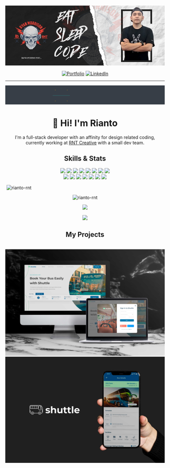 [![](https://github.com/Rianto-RNT/Rianto-RNT/blob/main/assets/rnt-banner.png)](https://rianto-rnt.github.io/rianto-cv/)

<div align='center'>
  
[![Portfolio](https://img.shields.io/badge/PORTFOLIO-000000?style=for-the-badge&logoColor=white)](https://rianto-rnt.github.io/rianto-cv/)
[![LinkedIn](https://img.shields.io/badge/linkedin-000000?style=for-the-badge&logo=linkedin&logoColor=white)](https://www.linkedin.com/in/rianto-rnt/)
  
</div>

---

[![](https://github.com/Rianto-RNT/Rianto-RNT/blob/main/assets/Welcome-HiTech-animate.gif)](https://rianto-rnt.github.io/rianto-cv/)

<h1 align='center'>👋 Hi! I'm Rianto</h1>
<p align='center'>I'm a full-stack developer with an affinity for design related coding, currently working at <a href='https://rntcreative.io'> RNT Creative</a> with a small dev team.</p>

<h2 align='center'>Skills & Stats</h2>
<div align='center'>
  
![](https://img.shields.io/badge/HTML5-informational?style=flat&logo=HTML5&logoColor=white&color=373e47)
![](https://img.shields.io/badge/CSS3-informational?style=flat&logo=CSS3&logoColor=white&color=373e47)
![](https://img.shields.io/badge/JavaScript-informational?style=flat&logo=JavaScript&logoColor=white&color=373e47)
![](https://img.shields.io/badge/TypeScript-informational?style=flat&logo=TypeScript&logoColor=white&color=373e47)
![](https://img.shields.io/badge/PHP-informational?style=flat&logo=PHP&logoColor=white&color=373e47)
![](https://img.shields.io/badge/Wordpress-informational?style=flat&logo=Wordpress&logoColor=white&color=373e47)
![](https://img.shields.io/badge/React-informational?style=flat&logo=React&logoColor=white&color=373e47)
![](https://img.shields.io/badge/Redux-informational?style=flat&logo=Redux&logoColor=white&color=373e47)
<br/>
![](https://img.shields.io/badge/Express-informational?style=flat&logo=Express&logoColor=white&color=373e47)
![](https://img.shields.io/badge/Node-informational?style=flat&logo=Node.js&logoColor=white&color=373e47)
![](https://img.shields.io/badge/MongoDB-informational?style=flat&logo=MongoDB&logoColor=white&color=373e47)
![](https://img.shields.io/badge/MySQL-informational?style=flat&logo=MySQL&logoColor=white&color=373e47)
![](https://img.shields.io/badge/GitHub-informational?style=flat&logo=GitHub&logoColor=white&color=373e47)
![](https://img.shields.io/badge/VS_Code-informational?style=flat&logo=Visual-Studio-Code&logoColor=white&color=373e47)
![](https://img.shields.io/badge/Jira-informational?style=flat&logo=Jira&logoColor=white&color=373e47)
</div>

<p>&nbsp;<img align="center" src="https://github-readme-stats.vercel.app/api?username=rianto-rnt&show_icons=true&locale=en" alt="rianto-rnt" /></p>

<p align="center"><img src="https://github-readme-stats.vercel.app/api/top-langs?username=rianto-rnt&show_icons=true&locale=en&layout=compact" alt="rianto-rnt" /></p>

<p align='center'>
  <img src="https://github-readme-stats.vercel.app/api?username=rianto-rnt&title_color=f0f0f0&icon_color=bdbdbd&bg_color=373e47&text_color=e0a80d&show_icons=true&count_private=true&include_all_commits=true&hide_border=true&custom_title=My GitHub Stats" />
</p>
<p align='center'>
  <img src="https://github-readme-stats.vercel.app/api/top-langs/?username=rianto-rnt&title_color=f0f0f0&icon_color=bdbdbd&bg_color=373e47&text_color=e0a80d&hide_border=true&layout=compact&custom_title=My Languages" />
</p>

<h2 align='center'>My Projects</h2>
<p align='center'>
  <br />
  <a href="https://shuttle-9l44ld2nl-shuttle-ina.vercel.app/">
  <img width="765" src="https://github.com/Rianto-RNT/Rianto-RNT/blob/main/assets/1_thumb.jpg" />
  </a>
  <br />
  <a href="https://github.com/Rianto-RNT/Shuttle">
  <img width="765" src="https://github.com/Rianto-RNT/Rianto-RNT/blob/main/assets/2_thumb.jpg" />
  </a>
</p>

